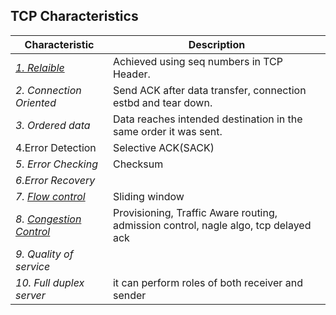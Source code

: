 ## TCP Characteristics

|Characteristic|Description|
|---|---|
|*[1. Relaible](Reliability)* | Achieved using seq numbers in TCP Header.|
|*2. Connection Oriented* |Send ACK after data transfer, connection estbd and tear down.|
|*3. Ordered data* |Data reaches intended destination in the same order it was sent.|
|4.Error Detection|Selective ACK(SACK)|
|*5. Error Checking*|Checksum|
|*6.Error Recovery*||
|*7. [Flow control](Flow_Control)*| Sliding window|
|*8. [Congestion Control](Flow_Control)*|Provisioning, Traffic Aware routing, admission control, nagle algo, tcp delayed ack|
|*9. Quality of service*||
|*10. Full duplex server*|it can perform roles of both receiver and sender|
